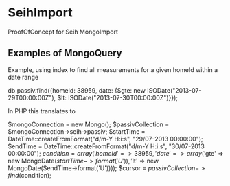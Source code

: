 SeihImport
==========

ProofOfConcept for Seih MongoImport


Examples of MongoQuery
----------------------

Example, using index to find all measurements for a given homeId within a date range

 db.passiv.find({homeId: 38959, date: {$gte: new ISODate("2013-07-29T00:00:00Z"), $lt: ISODate("2013-07-30T00:00:00Z")}});

In PHP this translates to

 $mongoConnection = new Mongo();
 $passivCollection = $mongoConnection->seih->passiv;
 $startTime = DateTime::createFromFormat("d/m-Y H:i:s", "29/07-2013 00:00:00");
 $endTime = DateTime::createFromFormat("d/m-Y H:i:s", "30/07-2013 00:00:00");
 $condition = array('homeId' => 38959, 'date' => array('$gte' => new MongoDate($startTime->format('U')), '$lt' => new MongoDate($endTime->format('U'))));
 $cursor = $passivCollection->find($condition);

